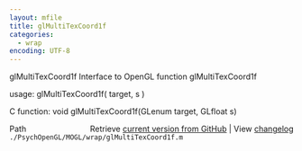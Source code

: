 ```yaml
---
layout: mfile
title: glMultiTexCoord1f
categories:
  - wrap
encoding: UTF-8
---
```


glMultiTexCoord1f  Interface to OpenGL function glMultiTexCoord1f  

usage:  glMultiTexCoord1f( target, s )  

C function:  void glMultiTexCoord1f(GLenum target, GLfloat s)  


<div class="code_header" style="text-align:right;">
  <span style="float:left;">Path&nbsp;&nbsp;</span> <span class="counter">Retrieve <a href=
  "https://raw.github.com/Psychtoolbox-3/Psychtoolbox-3/beta/./PsychOpenGL/MOGL/wrap/glMultiTexCoord1f.m">current version from GitHub</a> | View <a href=
  "https://github.com/Psychtoolbox-3/Psychtoolbox-3/commits/beta/./PsychOpenGL/MOGL/wrap/glMultiTexCoord1f.m">changelog</a></span>
</div>
<div class="code">
  <code>./PsychOpenGL/MOGL/wrap/glMultiTexCoord1f.m</code>
</div>

